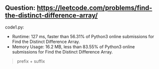 ## Question: https://leetcode.com/problems/find-the-distinct-difference-array/

code1.py:
* Runtime: 127 ms, faster than 56.31% of Python3 online submissions for Find the Distinct Difference Array.
* Memory Usage: 16.2 MB, less than 83.55% of Python3 online submissions for Find the Distinct Difference Array.
> prefix + suffix